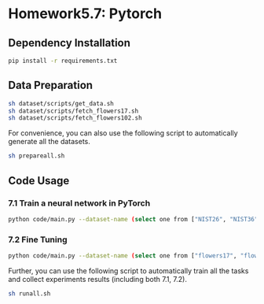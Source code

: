 # Homework5.7: Pytorch 

## Dependency Installation
```bash
pip install -r requirements.txt
```

## Data Preparation
```bash
sh dataset/scripts/get_data.sh
sh dataset/scripts/fetch_flowers17.sh
sh dataset/scripts/fetch_flowers102.sh
```
For convenience, you can also use the following script to automatically generate all the datasets.
```bash
sh prepareall.sh
```

## Code Usage
### 7.1 Train a neural network in PyTorch
```bash
python code/main.py --dataset-name (select one from ["NIST26", "NIST36", "MNIST", "EMNIST"]) --model-architecture (select one from ["FCN", "CNN"])
```
### 7.2 Fine Tuning
```bash
python code/main.py --dataset-name (select one from ["flowers17", "flowers102"]) --pretrain True
```
Further, you can use the following script to automatically train all the tasks and collect experiments results (including both 7.1, 7.2).
```bash
sh runall.sh
```
